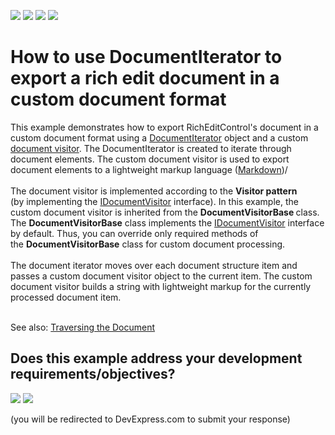 <!-- default badges list -->
![](https://img.shields.io/endpoint?url=https://codecentral.devexpress.com/api/v1/VersionRange/134077062/17.2.3%2B)
[![](https://img.shields.io/badge/Open_in_DevExpress_Support_Center-FF7200?style=flat-square&logo=DevExpress&logoColor=white)](https://supportcenter.devexpress.com/ticket/details/T632549)
[![](https://img.shields.io/badge/📖_How_to_use_DevExpress_Examples-e9f6fc?style=flat-square)](https://docs.devexpress.com/GeneralInformation/403183)
[![](https://img.shields.io/badge/💬_Leave_Feedback-feecdd?style=flat-square)](#does-this-example-address-your-development-requirementsobjectives)
<!-- default badges end -->
# How to use DocumentIterator to export a rich edit document in a custom document format


<p>This example demonstrates how to export RichEditControl's document in a custom document format using a <a href="http://help.devexpress.com/#CoreLibraries/clsDevExpressXtraRichEditAPINativeDocumentIteratortopic">DocumentIterator</a> object and a custom <a href="https://documentation.devexpress.com/CoreLibraries/DevExpress.XtraRichEdit.API.Native.IDocumentVisitor.class">document visitor</a>. The DocumentIterator is created to iterate through document elements. The custom document visitor is used to export document elements to a lightweight markup language (<a href="https://en.wikipedia.org/wiki/Markdown">Markdown</a>)/<br><br>The document visitor is implemented according to the <strong>Visitor pattern </strong>(by implementing the <a href="https://documentation.devexpress.com/CoreLibraries/DevExpress.XtraRichEdit.API.Native.IDocumentVisitor.class">IDocumentVisitor</a> interface). In this example, the custom document visitor is inherited from the <strong>DocumentVisitorBase </strong>class. The <strong>DocumentVisitorBase</strong> class implements the <a href="https://documentation.devexpress.com/CoreLibraries/DevExpress.XtraRichEdit.API.Native.IDocumentVisitor.class">IDocumentVisitor</a> interface by default. Thus, you can override only required methods of the <strong>DocumentVisitorBase</strong> class for custom document processing.<br><br>The document iterator moves over each document structure item and passes a custom document visitor object to the current item. The custom document visitor builds a string with lightweight markup for the currently processed document item.</p>
<br>See also: <a href="https://documentation.devexpress.com/WindowsForms/116746/Controls-and-Libraries/Rich-Text-Editor/Traversing-the-Document">Traversing the Document</a>

<br/>


<!-- feedback -->
## Does this example address your development requirements/objectives?

[<img src="https://www.devexpress.com/support/examples/i/yes-button.svg"/>](https://www.devexpress.com/support/examples/survey.xml?utm_source=github&utm_campaign=how-to-use-documentiterator-to-export-document-in-a-custom-format&~~~was_helpful=yes) [<img src="https://www.devexpress.com/support/examples/i/no-button.svg"/>](https://www.devexpress.com/support/examples/survey.xml?utm_source=github&utm_campaign=how-to-use-documentiterator-to-export-document-in-a-custom-format&~~~was_helpful=no)

(you will be redirected to DevExpress.com to submit your response)
<!-- feedback end -->
